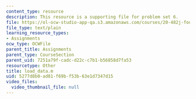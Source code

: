 ```yaml
---
content_type: resource
description: This resource is a supporting file for problem set 6.
file: https://ol-ocw-studio-app-qa.s3.amazonaws.com/courses/20-482j-foundations-of-algorithms-and-computational-techniques-in-systems-biology-spring-2006/5277d8b0ad81f69bf53b63e1d7347d15_load_data.m
file_type: text/plain
learning_resource_types:
- Assignments
ocw_type: OCWFile
parent_title: Assignments
parent_type: CourseSection
parent_uid: 7251a79f-cadc-d22c-c7b1-b56858d7fa53
resourcetype: Other
title: load_data.m
uid: 5277d8b0-ad81-f69b-f53b-63e1d7347d15
video_files:
  video_thumbnail_file: null
---
```

